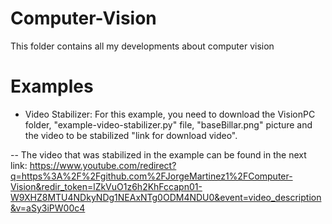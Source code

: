 # Computer-Vision
This folder contains all my developments about computer vision

# Examples
- Video Stabilizer: For this example, you need to download the VisionPC folder, "example-video-stabilizer.py" file, "baseBillar.png" picture and the video to be stabilized "link for download video".

-- The video that was stabilized in the example can be found in the next link: https://www.youtube.com/redirect?q=https%3A%2F%2Fgithub.com%2FJorgeMartinez1%2FComputer-Vision&redir_token=lZkVuO1z6h2KhFccapn01-W9XHZ8MTU4NDkyNDg1NEAxNTg0ODM4NDU0&event=video_description&v=aSy3iPW00c4
